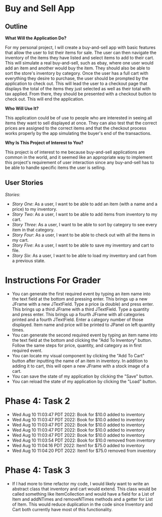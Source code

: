 # Buy and Sell App

## Outline
**What Will the Application Do?**

For my personal project, I will create a 
buy-and-sell app with basic features that allow
the user to list their items for sale. The 
user can then navigate the inventory of the items
they have listed and select items to add to their
cart. This will simulate a real buy-and-sell,
such as ebay, where one user would add an item
and another would buy the item. They should also
be able to sort the store's inventory by 
category. Once the user has a full cart with 
everything they desire to purchase, the user 
should be prompted by the application to check
out. This will lead the user to a checkout page
that displays the total of the items they just
selected as well as their total with tax applied.
From there, they should be presented with a
checkout button to check out. This will end the
application.

**Who Will Use It?**

This application could be of use to people who
are interested in seeing all items they want 
to sell displayed at once. They can also test
that the correct prices are assigned to the 
correct items and that the checkout process 
works properly by the app simulating the buyer's
end of the transactions.

**Why Is This Project of Interest to You?**

This project is of interest to me because 
buy-and-sell applications are common in the 
world, and it seemed like an appropriate way 
to implement this project's requirement of 
user interaction since any buy-and-sell has
to be able to handle specific items the user
is selling.

## User Stories

*Stories*:
- *Story One*: As a user, I want to be able to
  add an item (with a name and a price) to my
  inventory.
- *Story Two*: As a user, I want to be able to
  add items from inventory to my cart.
- *Story Three*: As a user, I want to be able
  to sort by category to see every item in that
  category.
- *Story Four*: As a user, I want to be able to
  check out with all the items in my cart.
- *Story Five*: As a user, I want to be able
  to save my inventory and cart to file.
- *Story Six*: As a user, I want to be able
  to load my inventory and cart from a 
  previous state.

# Instructions For Grader

- You can generate the first required event by
  typing an item name into the text field at 
  the bottom and pressing enter. This brings up
  a new JFrame with a new JTextField. Type a
  price (a double) and press enter. This brings 
  up a third JFrame with a third JTextField. 
  Type a quantity and press enter. This
  brings up a fourth JFrame with all categories 
  printed and a fourth JTextField. Enter a 
  category number of those displayed. Item name
  and price will be printed to JPanel on 
  left quantity times.
- You can generate the second required event by
  typing an item name into the text field at
  the bottom and clicking the "Add To Inventory"
  button. Follow the same steps for price, 
  quantity, and category as in first required 
  event.
- You can locate my visual component by clicking
  the "Add To Cart" button after inputting the 
  name of an item in inventory. In addition to 
  adding it to cart, this will open 
  a new JFrame with a stock image of a cart.
- You can save the state of my application by
  clicking the "Save" button.
- You can reload the state of my application
  by clicking the "Load" button.

# Phase 4: Task 2

- Wed Aug 10 11:03:47 PDT 2022: Book for $10.0 added to inventory
- Wed Aug 10 11:03:47 PDT 2022: Book for $10.0 added to inventory
- Wed Aug 10 11:03:47 PDT 2022: Book for $10.0 added to inventory
- Wed Aug 10 11:03:47 PDT 2022: Book for $10.0 added to inventory
- Wed Aug 10 11:03:47 PDT 2022: Book for $10.0 added to inventory
- Wed Aug 10 11:03:54 PDT 2022: Book for $10.0 removed from inventory
- Wed Aug 10 11:04:16 PDT 2022: Item1 for $75.0 added to inventory
- Wed Aug 10 11:04:20 PDT 2022: Item1 for $75.0 removed from inventory

# Phase 4: Task 3

- If I had more to time refactor my code, I 
  would likely want to write an abstract class
  that inventory and cart would extend. This 
  class would be called something like ItemCollection
  and would have a field for a List of Item and
  addNTimes and removeNTimes methods and a getter
  for List of Item. This would reduce duplication
  in the code since Inventory and Cart both 
  currently have most of this functionality.
